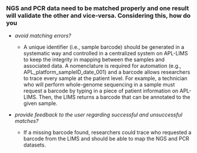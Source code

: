 ### NGS and PCR data need to be matched properly and one result will validate the other and vice-versa. Considering this, how do you

 * _avoid matching errors?_
   * A unique identifier (i.e., sample barcode) should be generated in a systematic way and controlled in a centralized system on APL-LIMS to keep the integrity in mapping between the samples and associated data. A nomenclature is required for automation (e.g., APL_platform_sampleID_date_001) and a barcode allows researchers to trace every sample at the patient level. For example, a technician who will perform whole-genome sequencing in a sample must request a barcode by typing in a piece of patient information on APL-LIMS. Then, the LIMS returns a barcode that can be annotated to the given sample.

 * _provide feedback to the user regarding successful and unsuccessful matches?_  
   * If a missing barcode found, researchers could trace who requested a barcode from the LIMS and should be able to map the NGS and PCR datasets.
